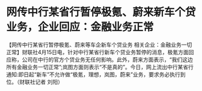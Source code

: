 # 网传中行某省行暂停极氪、蔚来新车个贷业务，企业回应：金融业务正常

【网传中行某省行暂停极氪、蔚来等车企新车个贷业务
相关企业：金融业务一切正常】财联社4月15日电，针对中行某省行新车个贷业务暂停的消息，极氪方面回应称，公司在中行的官方个贷业务无任何影响。此外，蔚来方面表示，“我们这边所有金融业务一切正常”;岚图方面则表示“不是真的”。今日，网上流出中行某省行通知:即日起“新车”不允许做“极氪，理想，岚图，蔚来”业务，要求务必执行到位。（财联社记者
刘阳）

